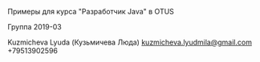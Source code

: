 Примеры для курса "Разработчик Java" в OTUS

Группа 2019-03

Kuzmicheva Lyuda (Кузьмичева Люда)
kuzmicheva.lyudmila@gmail.com
+79513902596
